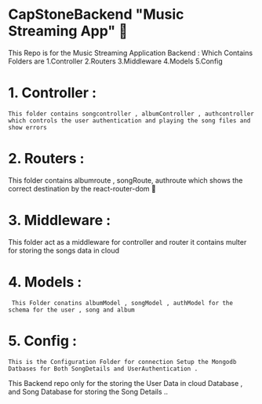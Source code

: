   # CapStoneBackend  "Music Streaming App" 🎵

This Repo is for the Music Streaming Application  Backend :
     Which Contains Folders are 1.Controller 2.Routers 3.Middleware 4.Models 5.Config 

# 1. Controller : 
    This folder contains songcontroller , albumController , authcontroller which controls the user authentication and playing the song files and show errors 
# 2. Routers : 
   This folder contains albumroute , songRoute, authroute which shows the correct destination by the react-router-dom 🎵
# 3. Middleware :
   This folder act as a middleware for controller and router it contains multer for storing the songs data in cloud
# 4. Models :
     This Folder conatins albumModel , songModel , authModel for the schema for the user , song and album 
# 5. Config : 
    This is the Configuration Folder for connection Setup the Mongodb Datbases for Both SongDetails and UserAuthentication .

This Backend repo only for the storing the User Data in cloud Database , and Song Database for storing the Song Details ..
    


